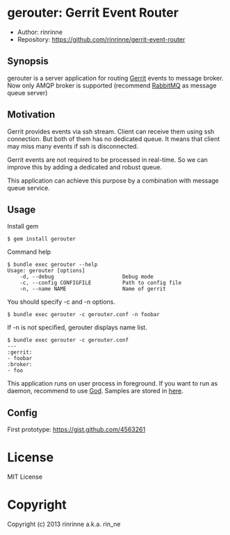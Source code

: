 gerouter: Gerrit Event Router
===========================

* Author: rinrinne
* Repository: https://github.com/rinrinne/gerrit-event-router

Synopsis
---------------------------

gerouter is a server application for routing [Gerrit][gerrit] events to message broker.
Now only AMQP broker is supported (recommend [RabbitMQ][rabbitmq] as message queue server)

[gerrit]: https://code.google.com/p/gerrit/ "Gerrit Code Review"
[rabbitmq]: http://www.rabbitmq.com/ "RabbitMQ"

Motivation
---------------------------

Gerrit provides events via ssh stream. Client can receive them using ssh connection. But both of them has no dedicated queue. It means that client may miss many events if ssh is disconnected.

Gerrit events are not required to be processed in real-time. So we can improve this by adding a dedicated and robust queue.

This application can achieve this purpose by a combination with message queue service.


Usage
--------------------------

Install gem

```
$ gem install gerouter
```

Command help

```
$ bundle exec gerouter --help
Usage: gerouter [options]
    -d, --debug                      Debug mode
    -c, --config CONFIGFILE          Path to config file
    -n, --name NAME                  Name of gerrit
```

You should specify -c and -n options.

```
$ bundle exec gerouter -c gerouter.conf -n foobar
```

If -n is not specified, gerouter displays name list.

```
$ bundle exec gerouter -c gerouter.conf
---
:gerrit:
- foobar
:broker:
- foo
```

This application runs on user process in foreground. If you want to run as daemon, recommend to use [God][god]. Samples are stored in [here][samples].

[god]: http://godrb.com/ "God"
[samples]: https://github.com/rinrinne/gerrit-event-router/tree/master/samples "samples"


Config
---------------------------

<script src="https://gist.github.com/rinrinne/4563261.js"></script>

First prototype: https://gist.github.com/4563261





License
===========================

MIT License

Copyright
===========================

Copyright (c) 2013 rinrinne a.k.a. rin_ne
